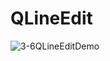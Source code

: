 # QLineEdit
![3-6QLineEditDemo](https://user-images.githubusercontent.com/45032222/212460561-d1f7365f-a800-4f63-a2a8-5ec55c4ca416.png)
